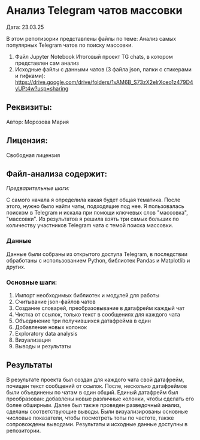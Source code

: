 # Анализ Telegram чатов массовки
Дата: 23.03.25

В этом репотизории представлены файлы по теме: Анализ самых популярных Telegram чатов по поиску массовки. 

1. Файл Jupyter Notebook Итоговый проект TG chats, в котором представлен сам анализ
2. Исходные файлы с данными чатов (3 файла json, папки с стикерами и гифками): https://drive.google.com/drive/folders/1vAM6B_S73zX2elrXceo1z479D4yUPt4w?usp=sharing


## Реквизиты:
Автор: Морозова Мария

## Лицензия:
Свободная лицензия

## Файл-анализа содержит:
*Предварительные шаги:*

С самого начала я определила какая будет общая тематика. После этого, нужно было найти чаты, подходящие под нее. Я пользовалась поиском в Telegram и искала при помощи ключевых слов "массовка", "массовки". Из результатов я решила взять три самых больших по количеству участников Telegram чата с темой поиска массовки.

### Данные
Данные были собраны из открытого доступа Telegram, в последствии обработаны с использованием Python, библиотек Pandas и Matplotlib и других.

### Основные шаги:
1. Импорт необходимых библиотек и модулей для работы
2. Считывание json-файлов чатов
3. Создание словарей, преобразовывание в датафрейм каждый чат
4. Чистка от ссылок, только текст в сообщениях для каждого чата
5. Объединение три получившихся датафрейма в один
6. Добавление новых колонок
7. Exploratory data analysis
8. Визуализация
9. Выводы и результаты

## Результаты
В результате проекта был создан для каждого чата свой датафрейм, почищен текст сообщений от ссылок. После, несколько датафреймов были объединены по чатам в один общий. Единый датафрейм был преобразован: добавлены новые различные колонки, чтобы сделать его более обширным. Далее был также проведен разведочный анализ, сделаны соответствующие выводы. Были визуализированы основные числовые показатели, чтобы посмотреть топы по частоте, также сопровождены выводами. Результаты и исходные данные доступны в репозитории.
